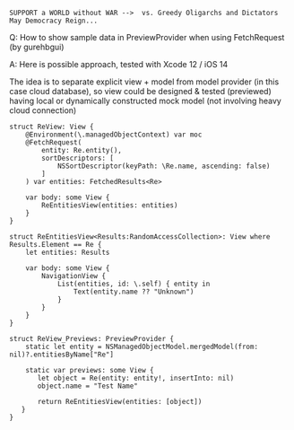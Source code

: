 ```
SUPPORT a WORLD without WAR -->  vs. Greedy Oligarchs and Dictators
May Democracy Reign... 
```

Q: How to show sample data in PreviewProvider when using FetchRequest (by gurehbgui)

A: Here is possible approach, tested with Xcode 12 / iOS 14

The idea is to separate explicit view + model from model provider (in this case cloud database), 
so view could be designed & tested (previewed) having local or dynamically constructed mock 
model (not involving heavy cloud connection)

```
struct ReView: View {
    @Environment(\.managedObjectContext) var moc
    @FetchRequest(
        entity: Re.entity(),
        sortDescriptors: [
            NSSortDescriptor(keyPath: \Re.name, ascending: false)
        ]
    ) var entities: FetchedResults<Re>
    
    var body: some View {
        ReEntitiesView(entities: entities)
    }
}

struct ReEntitiesView<Results:RandomAccessCollection>: View where Results.Element == Re {
    let entities: Results

    var body: some View {
        NavigationView {
            List(entities, id: \.self) { entity in
                Text(entity.name ?? "Unknown")
            }
        }
    }
}

struct ReView_Previews: PreviewProvider {
    static let entity = NSManagedObjectModel.mergedModel(from: nil)?.entitiesByName["Re"]

    static var previews: some View {
       let object = Re(entity: entity!, insertInto: nil)
       object.name = "Test Name"

       return ReEntitiesView(entities: [object])
   }
}
```
